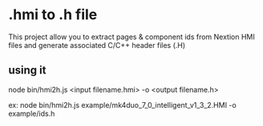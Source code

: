 # .hmi to .h file

This project allow you to extract pages & component ids from Nextion HMI files and generate associated C/C++ header files (.H)

## using it

node bin/hmi2h.js &lt;input filename.hmi&gt; -o &lt;output filename.h&gt;

ex:
node bin/hmi2h.js example/mk4duo_7_0_intelligent_v1_3_2.HMI -o example/ids.h